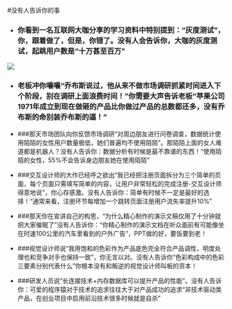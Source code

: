#没有人告诉你的事
- ### 你看到一名互联网大咖分享的学习资料中特别提到：“灰度测试”，你，跟着做了，但是，你错了。没有人会告诉你，大咖的灰度测试，起跳用户数是“十万甚至百万”
![](http://g.hiphotos.baidu.com/image/pic/item/a8014c086e061d952483ee267df40ad163d9cae3.jpg)

- ### 老板冲你嚷嚷“乔布斯说过，他从来不做市场调研抓紧时间进入下个阶段，别在调研上面浪费时间！”你需要大声告诉老板“苹果公司1971年成立到现在做砸的产品比你做过产品的总数都还多，没有乔布斯的命别装乔布斯的逼！”

- ###那天市场团队向你反馈市场调研“对周边朋友进行问卷调查，数据统计使用陌陌的女性用户数量极低，她们普遍均不使用陌陌”。那陌陌上面的女人难道都是机器人？没有人告诉你：数据分析有时候是最不靠谱的东西！“使用陌陌的女性，55%不会告诉身边朋友她在使用陌陌”

- ###交互设计师的大作已经呼之欲出“我已经把注册页面拆分为三个简单的页面，每个页面只需填写简单的内容，让用户非常轻松的完成注册-交互设计师得意地说”，你心存感激。没有人告诉你：简单有时候不一定是最好的选择！“通常来看，注册环节每增加一个跳转页面注册用户流失率提升10%”

- ###那天你在宣讲自己的构思，“为什么精心制作的演示文稿仅用了十分钟就把大家催眠了”没有人告诉你：“你精心制作的演示文档在听众面前有可能像坐在时速100公里的汽车里看到的户外广告”，PPT做的好，要饭要到老！

- ###视觉设计师说“我用饱和的色彩作为产品底色完全符合产品调性，明度处理也和竞争对手也保持一致”，你无言以对。没有人告诉你“色彩构成中的色彩三要素分别代表什么”你根本没有和叛逆的视觉设计师叫板的资本！

- ###研发人员说“长连接技术+内存数据库可以提升产品的性能”。没有人告诉你：可爱的程序猿对于技术的追求往往大于对产品成功的追求“非技术驱动类产品，在创业项目中启用前沿技术很多时候就是自杀”
